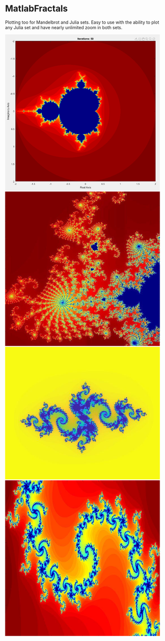 # MatlabFractals
Plotting too for Mandelbrot and Julia sets. Easy to use with the ability to plot any Julia set and have nearly unlimited zoom in both sets.

![Example 1](/Examples/ex4.png)
![Example 2](/Examples/ex2.jpg)
![Example 3](/Examples/ex3.jpg)
![Example 4](/Examples/ex1.jpg)
